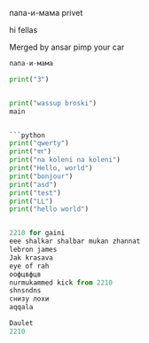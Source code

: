 папа-и-мама
privet


hi fellas


Merged by ansar
pimp your car


```python
папа-и-мама

print("3")


print("wassup broski")
main


```python
print("qwerty")
print("दर")
print("na koleni na koleni")
print("Hello, world")
print("bonjour")
print("asd")
print("test")
print("LL")
print("hello world")


2210 for gaini
eee shalkar shalbar mukan zhannat
lebron james
Jak krasava
eye of rah
оофцвфцв
nurmukammed kick from 2210
shnsndns
снизу лохи
aqqala

Daulet
2210